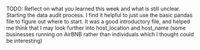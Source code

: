 TODO: Reflect on what you learned this week and what is still unclear.
Starting the data audit process. I find it helpful to just use the basic pandas file to figure out where to start. It was a good introductory file, and helped me think that I may look further into host_location and host_name (some businesses running on AirBNB rather than individuals which I thought could be interesting)